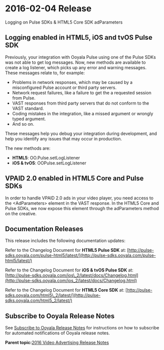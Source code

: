 # 2016-02-04 Release

Logging on Pulse SDKs & HTML5 Core SDK adParameters

## Logging enabled in HTML5, iOS and tvOS Pulse SDK

Previously, your integration with Ooyala Pulse using one of the Pulse SDKs was not able to get log messages. Now, new methods are available to create a log listener, which picks up any error and warning messages. These messages relate to, for example:

-   Problems in network responses, which may be caused by a misconfigured Pulse account or third party servers.
-   Network request failures, like a failure to get the a requested session from Pulse.
-   VAST responses from third party servers that do not conform to the VAST standard.
-   Coding mistakes in the integration, like a missed argument or wrongly typed argument.
-   And so on.

These messages help you debug your integration during development, and help you identify any issues that may occur in production.

The new methods are:

-   **HTML5**: OO.Pulse.setLogListener
-   **iOS & tvOS**: OOPulse.setLogListener

## VPAID 2.0 enabled in HTML5 Core and Pulse SDKs

In order to handle VPAID 2.0 ads in your video player, you need access to the <AdParameters\> element in the VAST response. In the HTML5 Core and Pulse SDKs, we now expose this element through the adParameters method on the creative.

## Documentation Releases

This release includes the following documentation updates:

Refer to the Changelog Document for **HTML5 Pulse SDK** at: [http://pulse-sdks.ooyala.com/pulse-html5/latest/](http://pulse-sdks.ooyala.com/pulse-html5/latest/)

Refer to the Changelog Document for **iOS & tvOS Pulse SDK** at: [http://pulse-sdks.ooyala.com/ios\_2/latest/docs/Changelog.html](http://pulse-sdks.ooyala.com/ios_2/latest/docs/Changelog.html)

Refer to the Changelog Document for **HTML5 Core SDK** at: [http://pulse-sdks.ooyala.com/html5\_2/latest/](http://pulse-sdks.ooyala.com/html5_2/latest/)

## Subscribe to Ooyala Release Notes

See [Subscribe to Ooyala Release Notes](../../concepts/release_notes_subscribe.md) for instructions on how to subscribe for automated notifications of Ooyala release notes.

**Parent topic:**[2016 Video Advertising Release Notes](../../oadtech/relnotes/adtech_relnotes_2016.md)

